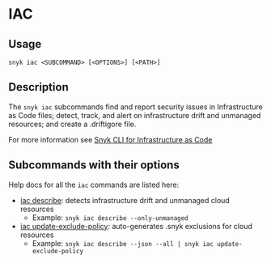 # IAC

## Usage

`snyk iac <SUBCOMMAND> [<OPTIONS>] [<PATH>]`

## Description

The `snyk iac` subcommands find and report security issues in Infrastructure as Code files; detect, track, and alert on infrastructure drift and unmanaged resources; and create a .driftigore file.

For more information see [Snyk CLI for Infrastructure as Code](https://docs.snyk.io/products/snyk-infrastructure-as-code/snyk-cli-for-infrastructure-as-code)

## Subcommands with their options

Help docs for all the `iac` commands are listed here:

* [iac describe](iac-describe.md): detects infrastructure drift and unmanaged cloud resources
  * Example: `snyk iac describe --only-unmanaged`&#x20;
* [iac update-exclude-policy](iac-update-exclude-policy.md): auto-generates .snyk exclusions for cloud resources
  * Example: `snyk iac describe --json --all | snyk iac update-exclude-policy`
